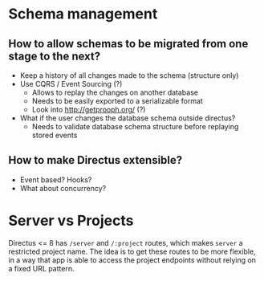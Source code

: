 # Schema management

## How to allow schemas to be migrated from one stage to the next?

-   Keep a history of all changes made to the schema (structure only)
-   Use CQRS / Event Sourcing (?)
    -   Allows to replay the changes on another database
    -   Needs to be easily exported to a serializable format
    -   Look into http://getprooph.org/ (?)
-   What if the user changes the database schema outside directus?
    -   Needs to validate database schema structure before replaying stored events

## How to make Directus extensible?

-   Event based? Hooks?
-   What about concurrency?

# Server vs Projects

Directus <= 8 has `/server` and `/:project` routes, which makes `server` a restricted project name. The idea is to get these routes to be more flexible, in a way that app is able to access the project endpoints without relying on a fixed URL pattern.

##
